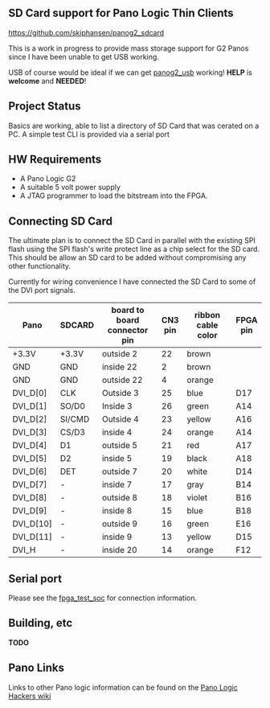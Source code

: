 ## SD Card support for Pano Logic Thin Clients

https://github.com/skiphansen/panog2_sdcard

This is a work in progress to provide mass storage support for G2 Panos since I have 
been unable to get USB working.  

USB of course would be ideal if we can get [panog2_usb](https://github.com/skiphansen/panog2_usb) working!
**HELP** is **welcome** and **NEEDED**!

## Project Status

Basics are working, able to list a directory of SD Card that was cerated on a PC.  A simple test CLI is provided via
a serial port 

## HW Requirements

* A Pano Logic G2
* A suitable 5 volt power supply
* A JTAG programmer to load the bitstream into the FPGA.

## Connecting SD Card

The ultimate plan is to connect the SD Card in parallel with the existing SPI flash using the SPI flash's write protect line 
as a chip select for the SD card.  This should be allow an SD card to be added without compromising any other functionality.

Currently for wiring convenience I have connected the SD Card to some of the DVI port signals. 

| Pano      | SDCARD | board to board<br>connector pin| CN3<br>pin  | ribbon cable<br>color | FPGA<br>pin |  
|-----------|--------|----------------|------|--------|------|
| +3.3V     | +3.3V  | outside 2      | 22   | brown  |      |
| GND       | GND    | inside 22      | 2    | brown  |      |
| GND       | GND    | outside 22     | 4    | orange |      |
| DVI_D[0]  | CLK    | Outside 3      | 25   | blue   | D17  |
| DVI_D[1]  | SO/D0  | Inside 3       | 26   | green  | A14  |
| DVI_D[2]  | SI/CMD | Outside 4      | 23   | yellow | A16  |
| DVI_D[3]  | CS/D3  | inside 4       | 24   | orange | A14  |
| DVI_D[4]  | D1     | outside 5      | 21   | red    | A17  |
| DVI_D[5]  | D2     | inside 5       | 19   | black  | A18  |
| DVI_D[6]  | DET    | outside 7      | 20   | white  | D14  |
| DVI_D[7]  |   -    | inside 7       | 17   | gray   | B14  |
| DVI_D[8]  |   -    | outside 8      | 18   | violet | B16  |
| DVI_D[9]  |   -    | inside 8       | 15   | blue   | B18  |
| DVI_D[10] |   -    | outside 9      | 16   | green  | E16  |
| DVI_D[11] |   -    | inside 9       | 13   | yellow | D15  |
| DVI_H     |   -    | inside 20      | 14   | orange | F12  |

## Serial port 

Please see the [fpga_test_soc](https://github.com/skiphansen/fpga_test_soc/tree/master/fpga/panologic_g2#serial-port) for connection information.

## Building, etc

**TODO**

## Pano Links

Links to other Pano logic information can be found on the 
[Pano Logic Hackers wiki](https://github.com/tomverbeure/panologic-g2/wiki)

